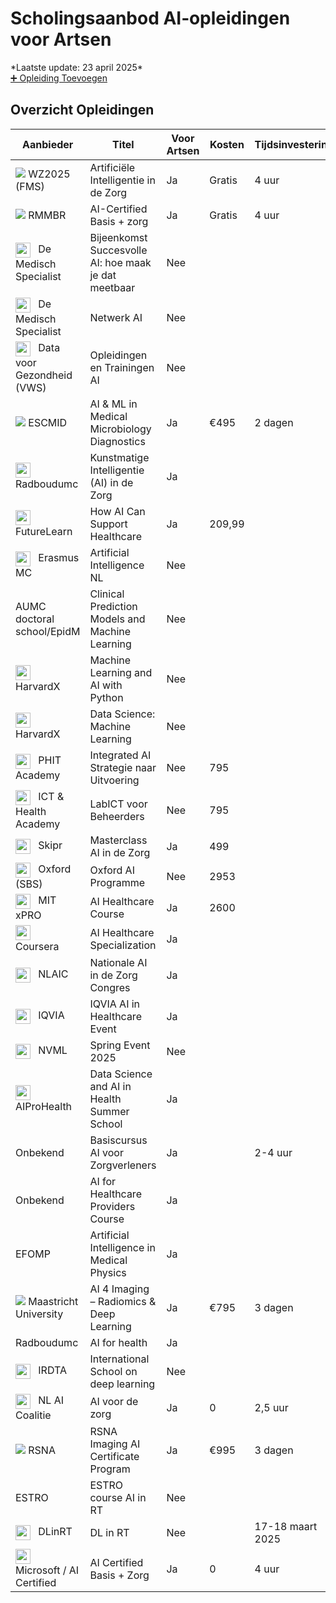 # Scholingsaanbod AI‑opleidingen voor Artsen

<div class="page-info">
    <div class="last-update">
        *Laatste update: 23 april 2025*
    </div>
    <div class="page-actions">
        <a href="bijdragen.md" class="action-button">
            ➕ Opleiding Toevoegen
        </a>
    </div>
</div>

## Overzicht Opleidingen

| Aanbieder | Titel | Voor Artsen | Kosten | Tijdsinvestering | Type | Niveau | Specialisme | Link |
|-----------|-------|-------------|---------|------------------|------|---------|-------------|------|
| <img src="https://logo.clearbit.com/wz2025.nl" class="provider-logo"/> WZ2025 (FMS) | Artificiële Intelligentie in de Zorg | <span class="tag-yes">Ja</span> | <span class="status-free">Gratis</span> | 4 uur | Online | <span class="difficulty beginner"></span> Basis | Alle | [Start cursus](https://www.wz2025.nl/2021/11/06/artificiele-intelligentie-in-de-zorg/) |
| <img src="https://logo.clearbit.com/academy.aicertified.nl" class="provider-logo"/> RMMBR | AI-Certified Basis + zorg | <span class="tag-yes">Ja</span> | <span class="status-free">Gratis</span> | 4 uur | Online | <span class="difficulty beginner"></span> Basis | Alle | [Start cursus](https://academy.aicertified.nl) |
| <img src="https://logo.clearbit.com/demedischspecialist.nl" width="24" style="vertical-align:middle;margin-right:8px"/> De Medisch Specialist | Bijeenkomst Succesvolle AI: hoe maak je dat meetbaar | Nee |  |  |  |  |  | [Link](https://demedischspecialist.nl/agenda/bijeenkomst-succesvolle-ai-hoe-maak-je-dat-meetbaar) |
| <img src="https://logo.clearbit.com/demedischspecialist.nl" width="24" style="vertical-align:middle;margin-right:8px"/> De Medisch Specialist | Netwerk AI | Nee |  |  |  |  |  | [Link](https://demedischspecialist.nl/nieuwsoverzicht/nieuws/netwerk-ai-nooitmeertikken) |
| <img src="https://logo.clearbit.com/datavoorgezondheid.nl" width="24" style="vertical-align:middle;margin-right:8px"/> Data voor Gezondheid (VWS) | Opleidingen en Trainingen AI | Nee |  |  |  |  |  | [Link](https://www.datavoorgezondheid.nl/ai/opleidingen-en-trainingen) |
| <img src="https://logo.clearbit.com/escmid.org" class="provider-logo"/> ESCMID | AI & ML in Medical Microbiology Diagnostics | <span class="tag-yes">Ja</span> | €495 | 2 dagen | Online | <span class="difficulty intermediate"></span> Gevorderd | Pathologie | [Link](https://www.escmid.org/event-detail/artificial-intelligence-and-machine-learning-in-medical-microbiology-diagnostics/) |
| <img src="https://logo.clearbit.com/radboudumc.nl" width="24" style="vertical-align:middle;margin-right:8px"/> Radboudumc | Kunstmatige Intelligentie (AI) in de Zorg | Ja |  |  |  |  |  | [Link](https://www.radboudumc.nl/over-het-radboudumc/strategie/themas/kunstmatige-intelligentie-ai-in-de-zorg) |
| <img src="https://logo.clearbit.com/futurelearn.com" width="24" style="vertical-align:middle;margin-right:8px"/> FutureLearn | How AI Can Support Healthcare | Ja | 209,99 |  |  |  |  | [Link](https://www.futurelearn.com/courses/how-artificial-intelligence-can-support-healthcare) |
| <img src="https://logo.clearbit.com/erasmusmc.nl" width="24" style="vertical-align:middle;margin-right:8px"/> Erasmus MC | Artificial Intelligence NL | Nee |  |  |  |  |  | [Link](https://www.erasmusmc.nl/nl-nl/onderwijs/opleidingen/artificial-intelligence-nl) |
| AUMC doctoral school/EpidM | Clinical Prediction Models and Machine Learning | Nee |  |  |  |  |  |  |
| <img src="https://logo.clearbit.com/edx.org" width="24" style="vertical-align:middle;margin-right:8px"/> HarvardX | Machine Learning and AI with Python | Nee |  |  |  |  |  | [Link](https://www.edx.org/course/machine-learning-and-ai-with-python) |
| <img src="https://logo.clearbit.com/edx.org" width="24" style="vertical-align:middle;margin-right:8px"/> HarvardX | Data Science: Machine Learning | Nee |  |  |  |  |  | [Link](https://www.edx.org/course/data-science-machine-learning) |
| <img src="https://logo.clearbit.com/phit.nl" width="24" style="vertical-align:middle;margin-right:8px"/> PHIT Academy | Integrated AI Strategie naar Uitvoering | Nee | 795 |  |  |  |  | [Link](https://phit.nl/academy/cursus/interop/integrated-ai/integrated-ai-8-oktober-2025/) |
| <img src="https://logo.clearbit.com/icthealth.nl" width="24" style="vertical-align:middle;margin-right:8px"/> ICT & Health Academy | LabICT voor Beheerders | Nee | 795 |  |  |  |  | [Link](https://icthealth.nl/academy/diagnostiek-labict-voor-beheerders) |
| <img src="https://logo.clearbit.com/skipr.nl" width="24" style="vertical-align:middle;margin-right:8px"/> Skipr | Masterclass AI in de Zorg | Ja | 499 |  |  |  |  | [Link](https://www.skipr.nl/events/masterclass-artificial-intelligence-in-de-zorg/) |
| <img src="https://logo.clearbit.com/sbs.ox.ac.uk" width="24" style="vertical-align:middle;margin-right:8px"/> Oxford (SBS) | Oxford AI Programme | Nee | 2953 |  |  |  |  | [Link](https://www.sbs.ox.ac.uk/programmes/executive-education/online-programmes/oxford-artificial-intelligence-programme) |
| <img src="https://logo.clearbit.com/xpro.mit.edu" width="24" style="vertical-align:middle;margin-right:8px"/> MIT xPRO | AI Healthcare Course | Ja | 2600 |  |  |  |  | [Link](https://xpro.mit.edu/courses/course-v1:xPRO+AIHCx+R1/) |
| <img src="https://logo.clearbit.com/coursera.org" width="24" style="vertical-align:middle;margin-right:8px"/> Coursera | AI Healthcare Specialization | Ja |  |  |  |  |  | [Link](https://www.coursera.org/specializations/ai-healthcare) |
| <img src="https://logo.clearbit.com/nlaic.com" width="24" style="vertical-align:middle;margin-right:8px"/> NLAIC | Nationale AI in de Zorg Congres | Ja |  |  |  |  |  | [Link](https://nlaic.com/agenda/nationale-ai-in-de-zorg-congres/?utm_source=chatgpt.com) |
| <img src="https://logo.clearbit.com/events.iqvia.com" width="24" style="vertical-align:middle;margin-right:8px"/> IQVIA | IQVIA AI in Healthcare Event | Ja |  |  |  |  |  | [Link](https://www.events.iqvia.com/event/b3a10e75-f317-400e-ada9-3012bd30640d/summary) |
| <img src="https://logo.clearbit.com/nvml.nl" width="24" style="vertical-align:middle;margin-right:8px"/> NVML | Spring Event 2025 | Nee |  |  |  |  |  | [Link](https://www.nvml.nl/opleiding/agenda/event/81/spring-event-2025/schedule?utm_source=chatgpt.com) |
| <img src="https://logo.clearbit.com/eithealth.eu" width="24" style="vertical-align:middle;margin-right:8px"/> AIProHealth | Data Science and AI in Health Summer School | Ja |  |  |  |  |  | [Link](https://eithealth.eu/programmes/aiprohealth/) |
| Onbekend | Basiscursus AI voor Zorgverleners | Ja |  | 2-4 uur |  |  |  |  |
| Onbekend | AI for Healthcare Providers Course | Ja |  |  |  |  |  |  |
| EFOMP | Artificial Intelligence in Medical Physics | Ja |  |  |  |  |  |  |
| <img src="https://logo.clearbit.com/ai4imaging.org" class="provider-logo"/> Maastricht University | AI 4 Imaging – Radiomics & Deep Learning | <span class="tag-yes">Ja</span> | €795 | 3 dagen | Fysiek | <span class="difficulty advanced"></span> Expert | Radiologie | [Link](https://ai4imaging.org) |
| Radboudumc | AI for health | Ja |  |  |  |  |  |  |
| <img src="https://logo.clearbit.com/deeplearn.irdta.eu" width="24" style="vertical-align:middle;margin-right:8px"/> IRDTA | International School on deep learning | Nee |  |  |  |  |  | [Link](https://deeplearn.irdta.eu/2025/) |
| <img src="https://logo.clearbit.com/ai-cursus.nl" width="24" style="vertical-align:middle;margin-right:8px"/> NL AI Coalitie | AI voor de zorg | Ja | 0 | 2,5 uur |  |  |  | [Link](https://www.ai-cursus.nl) |
| <img src="https://logo.clearbit.com/rsna.org" class="provider-logo"/> RSNA | RSNA Imaging AI Certificate Program | <span class="tag-yes">Ja</span> | €995 | 3 dagen | Online | <span class="difficulty intermediate"></span> Gevorderd | Radiologie | [Link](https://www.rsna.org/education/ai-resources/imaging-ai-certificate) |
| ESTRO | ESTRO course AI in RT | Nee |  |  |  |  |  |  |
| <img src="https://logo.clearbit.com/dlinrt.org" width="24" style="vertical-align:middle;margin-right:8px"/> DLinRT | DL in RT | Nee |  | 17-18 maart 2025 |  |  |  | [Link](http://www.dlinrt.org/) |
| <img src="https://logo.clearbit.com/academy.aicertified.nl" width="24" style="vertical-align:middle;margin-right:8px"/> Microsoft / AI Certified | AI Certified Basis + Zorg | Ja | 0 | 4 uur | officieel certificaat |  |  | [Link](https://academy.aicertified.nl) |
